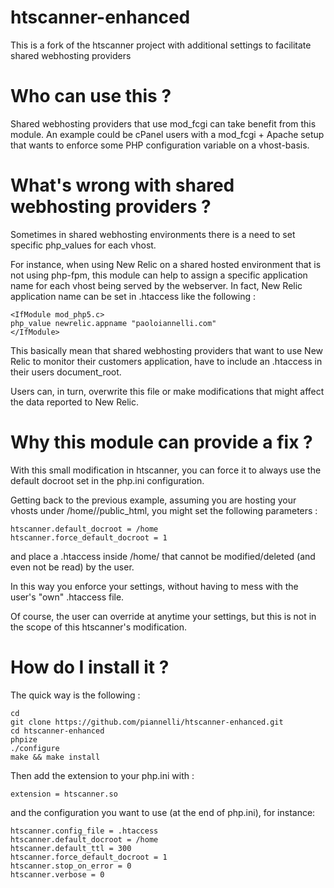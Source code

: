 htscanner-enhanced
==================

This is a fork of the htscanner project with additional settings to facilitate shared webhosting providers

Who can use this ?
==================

Shared webhosting providers that use mod_fcgi can take benefit from this module.
An example could be cPanel users with a mod_fcgi + Apache setup that wants to enforce some PHP configuration variable on a vhost-basis.

What's wrong with shared webhosting providers ?
===============================================

Sometimes in shared webhosting environments there is a need to set specific php_values for each vhost.

For instance, when using New Relic on a shared hosted environment that is not using php-fpm, this module can help to assign a specific application name for each vhost being served by the webserver.
In fact, New Relic application name can be set in .htaccess like the following :

	<IfModule mod_php5.c>
	php_value newrelic.appname "paoloiannelli.com"
	</IfModule>

This basically mean that shared webhosting providers that want to use New Relic to monitor their customers application, have to include an .htaccess in their users document_root.

Users can, in turn, overwrite this file or make modifications that might affect the data reported to New Relic.

Why this module can provide a fix ?
===================================

With this small modification in htscanner, you can force it to always use the default docroot set in the php.ini configuration.

Getting back to the previous example, assuming you are hosting your vhosts under /home/<username>/public_html, you might set the following parameters :

	htscanner.default_docroot = /home
	htscanner.force_default_docroot = 1

and place a .htaccess inside /home/<username> that cannot be modified/deleted (and even not be read) by the user.

In this way you enforce your settings, without having to mess with the user's "own" .htaccess file.

Of course, the user can override at anytime your settings, but this is not in the scope of this htscanner's modification.

How do I install it ?
=====================

The quick way is the following :

	cd
	git clone https://github.com/piannelli/htscanner-enhanced.git
	cd htscanner-enhanced
	phpize
	./configure
	make && make install

Then add the extension to your php.ini with :

	extension = htscanner.so

and the configuration you want to use (at the end of php.ini), for instance:

	htscanner.config_file = .htaccess
	htscanner.default_docroot = /home
	htscanner.default_ttl = 300
	htscanner.force_default_docroot = 1
	htscanner.stop_on_error = 0
	htscanner.verbose = 0
